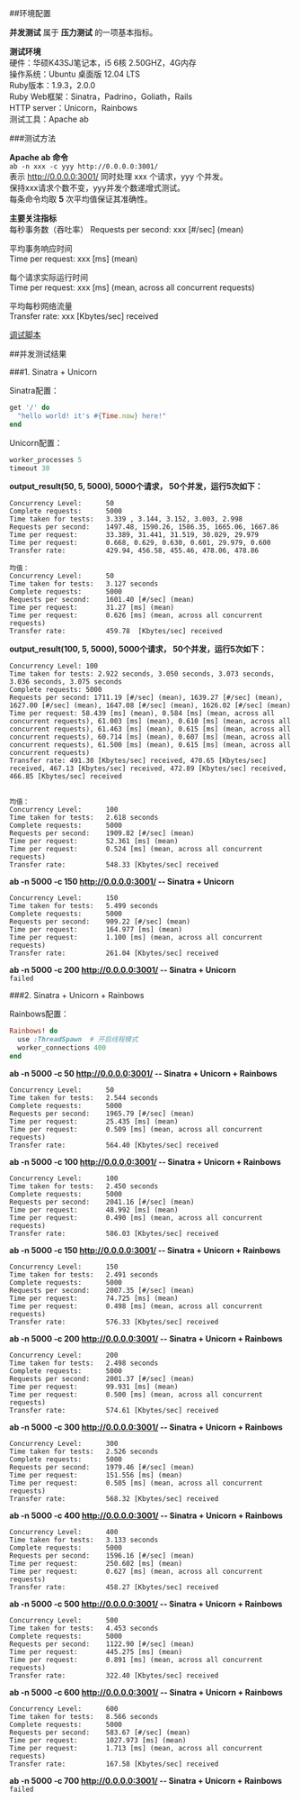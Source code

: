 ##环境配置

**并发测试** 属于 **压力测试** 的一项基本指标。  

**测试环境**  
硬件：华硕K43SJ笔记本，i5 6核 2.50GHZ，4G内存  
操作系统：Ubuntu 桌面版 12.04 LTS  
Ruby版本：1.9.3，2.0.0  
Ruby Web框架：Sinatra，Padrino，Goliath，Rails   
HTTP server：Unicorn，Rainbows    
测试工具：Apache ab  

###测试方法   

**Apache ab 命令**  
`ab -n xxx -c yyy http://0.0.0.0:3001/`  
表示 http://0.0.0.0:3001/ 同时处理 xxx 个请求，yyy 个并发。  
保持xxx请求个数不变，yyy并发个数递增式测试。  
每条命令均取 **5** 次平均值保证其准确性。

**主要关注指标**  
每秒事务数（吞吐率） 
Requests per second: xxx \[#/sec] (mean)   

平均事务响应时间  
Time per request: xxx \[ms] (mean)    

每个请求实际运行时间  
Time per request: xxx \[ms] (mean, across all concurrent requests) 

平均每秒网络流量  
Transfer rate: xxx \[Kbytes/sec] received  

[调试脚本]() 


##并发测试结果  

###1. Sinatra + Unicorn

Sinatra配置：
```ruby
get '/' do
  "hello world! it's #{Time.now} here!"
end
```
Unicorn配置：
```ruby
worker_processes 5
timeout 30
```

**output_result(50, 5, 5000), 5000个请求， 50个并发，运行5次如下：**
```
Concurrency Level:      50
Complete requests:      5000
Time taken for tests:   3.339 , 3.144, 3.152, 3.003, 2.998
Requests per second:    1497.48, 1590.26, 1586.35, 1665.06, 1667.86
Time per request:       33.389, 31.441, 31.519, 30.029, 29.979
Time per request:       0.668, 0.629, 0.630, 0.601, 29.979, 0.600
Transfer rate:          429.94, 456.58, 455.46, 478.06, 478.86

均值：
Concurrency Level:      50
Time taken for tests:   3.127 seconds  
Complete requests:      5000
Requests per second:    1601.40 [#/sec] (mean)
Time per request:       31.27 [ms] (mean)
Time per request:       0.626 [ms] (mean, across all concurrent requests)
Transfer rate:          459.78  [Kbytes/sec] received
```

**output_result(100, 5, 5000), 5000个请求， 50个并发，运行5次如下：**
```
Concurrency Level: 100
Time taken for tests: 2.922 seconds, 3.050 seconds, 3.073 seconds, 3.036 seconds, 3.075 seconds 
Complete requests: 5000
Requests per second: 1711.19 [#/sec] (mean), 1639.27 [#/sec] (mean), 1627.00 [#/sec] (mean), 1647.08 [#/sec] (mean), 1626.02 [#/sec] (mean) 
Time per request: 58.439 [ms] (mean), 0.584 [ms] (mean, across all concurrent requests), 61.003 [ms] (mean), 0.610 [ms] (mean, across all concurrent requests), 61.463 [ms] (mean), 0.615 [ms] (mean, across all concurrent requests), 60.714 [ms] (mean), 0.607 [ms] (mean, across all concurrent requests), 61.500 [ms] (mean), 0.615 [ms] (mean, across all concurrent requests)
Transfer rate: 491.30 [Kbytes/sec] received, 470.65 [Kbytes/sec] received, 467.13 [Kbytes/sec] received, 472.89 [Kbytes/sec] received, 466.85 [Kbytes/sec] received 


均值：
Concurrency Level:      100
Time taken for tests:   2.618 seconds
Complete requests:      5000
Requests per second:    1909.82 [#/sec] (mean)
Time per request:       52.361 [ms] (mean)
Time per request:       0.524 [ms] (mean, across all concurrent requests)
Transfer rate:          548.33 [Kbytes/sec] received
```

**ab -n 5000 -c 150 http://0.0.0.0:3001/  -- Sinatra + Unicorn**   
```
Concurrency Level:      150
Time taken for tests:   5.499 seconds
Complete requests:      5000
Requests per second:    909.22 [#/sec] (mean)
Time per request:       164.977 [ms] (mean)
Time per request:       1.100 [ms] (mean, across all concurrent requests)
Transfer rate:          261.04 [Kbytes/sec] received
```

**ab -n 5000 -c 200 http://0.0.0.0:3001/  -- Sinatra + Unicorn**   
`failed`

###2. Sinatra + Unicorn + Rainbows

Rainbows配置：
```ruby
Rainbows! do
  use :ThreadSpawn  # 开启线程模式
  worker_connections 400
end
```


**ab -n 5000 -c 50 http://0.0.0.0:3001/  -- Sinatra + Unicorn + Rainbows** 
```
Concurrency Level:      50
Time taken for tests:   2.544 seconds
Complete requests:      5000
Requests per second:    1965.79 [#/sec] (mean)
Time per request:       25.435 [ms] (mean)
Time per request:       0.509 [ms] (mean, across all concurrent requests)
Transfer rate:          564.40 [Kbytes/sec] received
```

**ab -n 5000 -c 100 http://0.0.0.0:3001/  -- Sinatra + Unicorn + Rainbows** 
```
Concurrency Level:      100
Time taken for tests:   2.450 seconds
Complete requests:      5000
Requests per second:    2041.16 [#/sec] (mean)
Time per request:       48.992 [ms] (mean)
Time per request:       0.490 [ms] (mean, across all concurrent requests)
Transfer rate:          586.03 [Kbytes/sec] received
```

**ab -n 5000 -c 150 http://0.0.0.0:3001/  -- Sinatra + Unicorn + Rainbows** 
```
Concurrency Level:      150
Time taken for tests:   2.491 seconds
Complete requests:      5000
Requests per second:    2007.35 [#/sec] (mean)
Time per request:       74.725 [ms] (mean)
Time per request:       0.498 [ms] (mean, across all concurrent requests)
Transfer rate:          576.33 [Kbytes/sec] received
```

**ab -n 5000 -c 200 http://0.0.0.0:3001/  -- Sinatra + Unicorn + Rainbows**  
```
Concurrency Level:      200
Time taken for tests:   2.498 seconds
Complete requests:      5000
Requests per second:    2001.37 [#/sec] (mean)
Time per request:       99.931 [ms] (mean)
Time per request:       0.500 [ms] (mean, across all concurrent requests)
Transfer rate:          574.61 [Kbytes/sec] received
```

**ab -n 5000 -c 300 http://0.0.0.0:3001/  -- Sinatra + Unicorn + Rainbows**
```
Concurrency Level:      300
Time taken for tests:   2.526 seconds
Complete requests:      5000
Requests per second:    1979.46 [#/sec] (mean)
Time per request:       151.556 [ms] (mean)
Time per request:       0.505 [ms] (mean, across all concurrent requests)
Transfer rate:          568.32 [Kbytes/sec] received
```

**ab -n 5000 -c 400 http://0.0.0.0:3001/  -- Sinatra + Unicorn + Rainbows**
```
Concurrency Level:      400
Time taken for tests:   3.133 seconds
Complete requests:      5000
Requests per second:    1596.16 [#/sec] (mean)
Time per request:       250.602 [ms] (mean)
Time per request:       0.627 [ms] (mean, across all concurrent requests)
Transfer rate:          458.27 [Kbytes/sec] received
```

**ab -n 5000 -c 500 http://0.0.0.0:3001/  -- Sinatra + Unicorn + Rainbows**
```
Concurrency Level:      500
Time taken for tests:   4.453 seconds
Complete requests:      5000
Requests per second:    1122.90 [#/sec] (mean)
Time per request:       445.275 [ms] (mean)
Time per request:       0.891 [ms] (mean, across all concurrent requests)
Transfer rate:          322.40 [Kbytes/sec] received
```

**ab -n 5000 -c 600 http://0.0.0.0:3001/  -- Sinatra + Unicorn + Rainbows**
```
Concurrency Level:      600
Time taken for tests:   8.566 seconds
Complete requests:      5000
Requests per second:    583.67 [#/sec] (mean)
Time per request:       1027.973 [ms] (mean)
Time per request:       1.713 [ms] (mean, across all concurrent requests)
Transfer rate:          167.58 [Kbytes/sec] received
```
**ab -n 5000 -c 700 http://0.0.0.0:3001/  -- Sinatra + Unicorn + Rainbows**
`failed`



